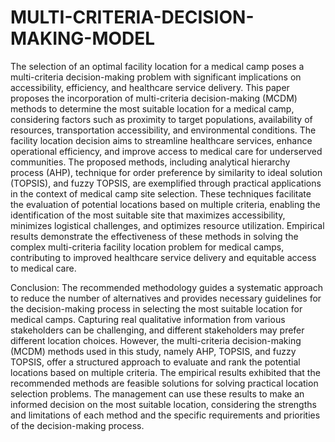 # MULTI-CRITERIA-DECISION-MAKING-MODEL

The selection of an optimal facility location for a medical camp
poses a multi-criteria decision-making problem with significant implications on
accessibility, efficiency, and healthcare service delivery. This paper proposes the
incorporation of multi-criteria decision-making (MCDM) methods to determine
the most suitable location for a medical camp, considering factors such
as proximity to target populations, availability of resources, transportation
accessibility, and environmental conditions. The facility location decision aims
to streamline healthcare services, enhance operational efficiency, and improve
access to medical care for underserved communities. The proposed methods,
including analytical hierarchy process (AHP), technique for order preference
by similarity to ideal solution (TOPSIS), and fuzzy TOPSIS, are exemplified
through practical applications in the context of medical camp site selection.
These techniques facilitate the evaluation of potential locations based on multiple
criteria, enabling the identification of the most suitable site that maximizes
accessibility, minimizes logistical challenges, and optimizes resource utilization.
Empirical results demonstrate the effectiveness of these methods in solving the
complex multi-criteria facility location problem for medical camps, contributing
to improved healthcare service delivery and equitable access to medical care.

Conclusion:
The recommended methodology guides a systematic approach to reduce the number of
alternatives and provides necessary guidelines for the decision-making process in selecting
the most suitable location for medical camps. Capturing real qualitative information from
various stakeholders can be challenging, and different stakeholders may prefer different
location choices. However, the multi-criteria decision-making (MCDM) methods used in
this study, namely AHP, TOPSIS, and fuzzy TOPSIS, offer a structured approach to evaluate
and rank the potential locations based on multiple criteria. The empirical results exhibited
that the recommended methods are feasible solutions for solving practical location selection
problems. The management can use these results to make an informed decision on the most
suitable location, considering the strengths and limitations of each method and the specific
requirements and priorities of the decision-making process.
